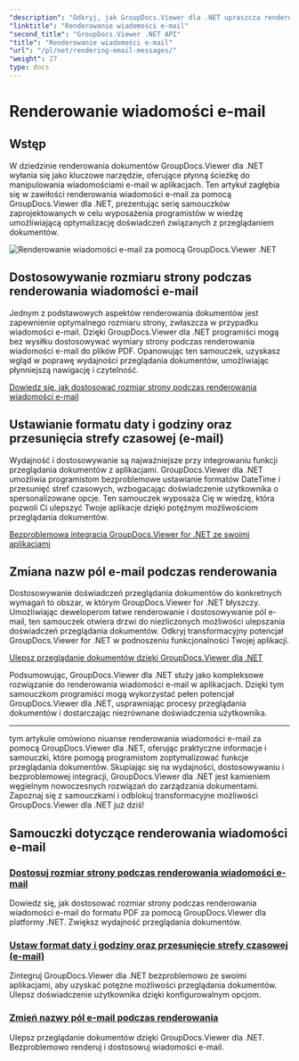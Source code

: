 ```yaml
---
"description": "Odkryj, jak GroupDocs.Viewer dla .NET upraszcza renderowanie wiadomości e-mail do plików PDF. Naucz się dostosowywać rozmiar strony, ustawiać format DateTime i sprawnie zmieniać nazwy pól."
"linktitle": "Renderowanie wiadomości e-mail"
"second_title": "GroupDocs.Viewer .NET API"
"title": "Renderowanie wiadomości e-mail"
"url": "/pl/net/rendering-email-messages/"
"weight": 27
type: docs
---
```

# Renderowanie wiadomości e-mail

## Wstęp

W dziedzinie renderowania dokumentów GroupDocs.Viewer dla .NET wyłania się jako kluczowe narzędzie, oferujące płynną ścieżkę do manipulowania wiadomościami e-mail w aplikacjach. Ten artykuł zagłębia się w zawiłości renderowania wiadomości e-mail za pomocą GroupDocs.Viewer dla .NET, prezentując serię samouczków zaprojektowanych w celu wyposażenia programistów w wiedzę umożliwiającą optymalizację doświadczeń związanych z przeglądaniem dokumentów.

![Renderowanie wiadomości e-mail za pomocą GroupDocs.Viewer .NET](/viewer/rendering-email-messages/image.png)

## Dostosowywanie rozmiaru strony podczas renderowania wiadomości e-mail

Jednym z podstawowych aspektów renderowania dokumentów jest zapewnienie optymalnego rozmiaru strony, zwłaszcza w przypadku wiadomości e-mail. Dzięki GroupDocs.Viewer dla .NET programiści mogą bez wysiłku dostosowywać wymiary strony podczas renderowania wiadomości e-mail do plików PDF. Opanowując ten samouczek, uzyskasz wgląd w poprawę wydajności przeglądania dokumentów, umożliwiając płynniejszą nawigację i czytelność.

[Dowiedz się, jak dostosować rozmiar strony podczas renderowania wiadomości e-mail](./adjust-page-size-email/)

## Ustawianie formatu daty i godziny oraz przesunięcia strefy czasowej (e-mail)

Wydajność i dostosowywanie są najważniejsze przy integrowaniu funkcji przeglądania dokumentów z aplikacjami. GroupDocs.Viewer dla .NET umożliwia programistom bezproblemowe ustawianie formatów DateTime i przesunięć stref czasowych, wzbogacając doświadczenie użytkownika o spersonalizowane opcje. Ten samouczek wyposaża Cię w wiedzę, która pozwoli Ci ulepszyć Twoje aplikacje dzięki potężnym możliwościom przeglądania dokumentów.

[Bezproblemowa integracja GroupDocs.Viewer for .NET ze swoimi aplikacjami](./set-date-time-format-offset-email/)

## Zmiana nazw pól e-mail podczas renderowania

Dostosowywanie doświadczeń przeglądania dokumentów do konkretnych wymagań to obszar, w którym GroupDocs.Viewer for .NET błyszczy. Umożliwiając deweloperom łatwe renderowanie i dostosowywanie pól e-mail, ten samouczek otwiera drzwi do niezliczonych możliwości ulepszania doświadczeń przeglądania dokumentów. Odkryj transformacyjny potencjał GroupDocs.Viewer for .NET w podnoszeniu funkcjonalności Twojej aplikacji.

[Ulepsz przeglądanie dokumentów dzięki GroupDocs.Viewer dla .NET](./rename-email-fields/)

Podsumowując, GroupDocs.Viewer dla .NET służy jako kompleksowe rozwiązanie do renderowania wiadomości e-mail w aplikacjach. Dzięki tym samouczkom programiści mogą wykorzystać pełen potencjał GroupDocs.Viewer dla .NET, usprawniając procesy przeglądania dokumentów i dostarczając niezrównane doświadczenia użytkownika.

--- 

tym artykule omówiono niuanse renderowania wiadomości e-mail za pomocą GroupDocs.Viewer dla .NET, oferując praktyczne informacje i samouczki, które pomogą programistom zoptymalizować funkcje przeglądania dokumentów. Skupiając się na wydajności, dostosowywaniu i bezproblemowej integracji, GroupDocs.Viewer dla .NET jest kamieniem węgielnym nowoczesnych rozwiązań do zarządzania dokumentami. Zapoznaj się z samouczkami i odblokuj transformacyjne możliwości GroupDocs.Viewer dla .NET już dziś!
## Samouczki dotyczące renderowania wiadomości e-mail
### [Dostosuj rozmiar strony podczas renderowania wiadomości e-mail](./adjust-page-size-email/)
Dowiedz się, jak dostosować rozmiar strony podczas renderowania wiadomości e-mail do formatu PDF za pomocą GroupDocs.Viewer dla platformy .NET. Zwiększ wydajność przeglądania dokumentów.
### [Ustaw format daty i godziny oraz przesunięcie strefy czasowej (e-mail)](./set-date-time-format-offset-email/)
Zintegruj GroupDocs.Viewer dla .NET bezproblemowo ze swoimi aplikacjami, aby uzyskać potężne możliwości przeglądania dokumentów. Ulepsz doświadczenie użytkownika dzięki konfigurowalnym opcjom.
### [Zmień nazwy pól e-mail podczas renderowania](./rename-email-fields/)
Ulepsz przeglądanie dokumentów dzięki GroupDocs.Viewer dla .NET. Bezproblemowo renderuj i dostosowuj wiadomości e-mail.